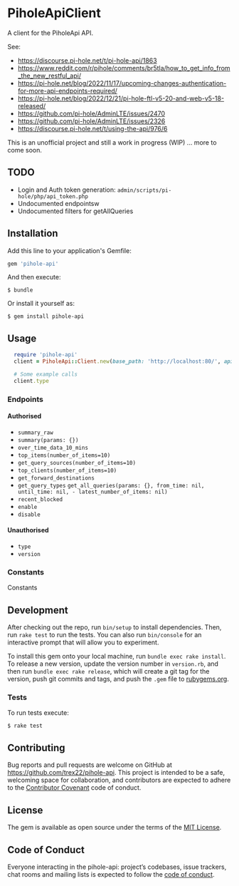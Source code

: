 # PiholeApiClient
A client for the PiholeApi API.

See:
- https://discourse.pi-hole.net/t/pi-hole-api/1863
- https://www.reddit.com/r/pihole/comments/br5tla/how_to_get_info_from_the_new_restful_api/
- https://pi-hole.net/blog/2022/11/17/upcoming-changes-authentication-for-more-api-endpoints-required/
- https://pi-hole.net/blog/2022/12/21/pi-hole-ftl-v5-20-and-web-v5-18-released/
- https://github.com/pi-hole/AdminLTE/issues/2470
- https://github.com/pi-hole/AdminLTE/issues/2326
- https://discourse.pi-hole.net/t/using-the-api/976/6

This is an unofficial project and still a work in progress (WIP) ... more to come soon.

## TODO
- Login and Auth token generation: `admin/scripts/pi-hole/php/api_token.php`
- Undocumented endpointsw
- Undocumented filters for getAllQueries

## Installation

Add this line to your application's Gemfile:

```ruby
gem 'pihole-api'
```

And then execute:

    $ bundle

Or install it yourself as:

    $ gem install pihole-api

## Usage

```ruby
  require 'pihole-api'
  client = PiholeApi::Client.new(base_path: 'http://localhost:80/', api_token: '', port: 80)

  # Some example calls
  client.type

```

### Endpoints
#### Authorised
- `summary_raw`
- `summary(params: {})`
- `over_time_data_10_mins`
- `top_items(number_of_items=10)`
- `get_query_sources(number_of_items=10)`
- `top_clients(number_of_items=10)`
- `get_forward_destinations`
- `get_query_types`
`get_all_queries(params: {}, from_time: nil, until_time: nil, - latest_number_of_items: nil)`
- `recent_blocked`
- `enable`
- `disable`

#### Unauthorised
- `type`
- `version`

### Constants
  Constants

## Development

After checking out the repo, run `bin/setup` to install dependencies. Then, run `rake test` to run the tests. You can also run `bin/console` for an interactive prompt that will allow you to experiment.

To install this gem onto your local machine, run `bundle exec rake install`. To release a new version, update the version number in `version.rb`, and then run `bundle exec rake release`, which will create a git tag for the version, push git commits and tags, and push the `.gem` file to [rubygems.org](https://rubygems.org).

### Tests
To run tests execute:

    $ rake test

## Contributing

Bug reports and pull requests are welcome on GitHub at https://github.com/trex22/pihole-api. This project is intended to be a safe, welcoming space for collaboration, and contributors are expected to adhere to the [Contributor Covenant](http://contributor-covenant.org) code of conduct.

## License

The gem is available as open source under the terms of the [MIT License](https://opensource.org/licenses/MIT).

## Code of Conduct

Everyone interacting in the pihole-api: project’s codebases, issue trackers, chat rooms and mailing lists is expected to follow the [code of conduct](https://github.com/trex22/pihole-api/blob/master/CODE_OF_CONDUCT.md).
